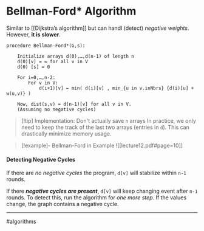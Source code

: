 # Bellman-Ford* Algorithm
Similar to [[Dijkstra’s algorithm]] but can handl (detect) *negative weights*. However, **it is slower**.

```
procedure Bellman-Ford*(G,s):

    Initialize arrays d(0),…,d(n-1) of length n
    d(0)[v] = ∞ for all v in V
    d(0) [s] = 0

    For i=0,…,n-2:
        For v in V:
            d(i+1)[v] ← min( d(i)[v] , min_{u in v.inNbrs} {d(i)[u] + w(u,v)} )

    Now, dist(s,v) = d(n-1)[v] for all v in V.
    (Assuming no negative cycles)
```

>[!tip] Implementation: Don't actually save `n` arrays
>In practice, we only need to keep the track of the last two arrays (entries in `d`). This can drastically minimize memory usage.


>[!example]- Bellman-Ford in Example
>![[lecture12.pdf#page=10]]

#### Detecting Negative Cycles
If there are *no negative cycles* the program, `d[v]` will stabilize within `n-1` rounds.

If there ***negative cycles are present***, `d[v]` will keep changing event after `n-1` rounds. To detect this, run the algorithm for *one more step*. If the values change, the graph contains a negative cycle.



---
#algorithms
